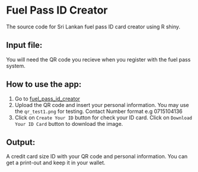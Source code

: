 # Fuel Pass ID Creator
The source code for Sri Lankan fuel pass ID card creator using R shiny.

## Input file:
You will need the QR code you recieve when you register with the fuel pass system.

## How to use the app:
1. Go to [fuel_pass_id_creator](https://pubudumanoj.shinyapps.io/fuel_pass_id_creator/)
2. Upload the QR code and insert your personal information. You may use the `qr_test1.png` for testing. Contact Number format
e.g 0715104136
3. Click on `Create Your ID` button for check your ID card. Click on `Download Your ID Card` button to download the image.

## Output:
A credit card size ID with your QR code and personal information. You can get a print-out and keep it in your wallet.
